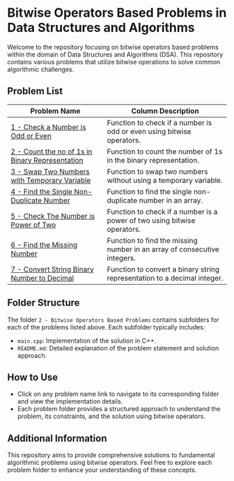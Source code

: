 # Bitwise Operators Based Problems in Data Structures and Algorithms

Welcome to the repository focusing on bitwise operators based problems within the domain of Data Structures and Algorithms (DSA). This repository contains various problems that utilize bitwise operations to solve common algorithmic challenges.

## Problem List

| Problem Name                                           | Column Description                                                   |
|--------------------------------------------------------|----------------------------------------------------------------------|
| [1 - Check a Number is Odd or Even][prob1]              | Function to check if a number is odd or even using bitwise operators. |
| [2 - Count the no of 1s in Binary Representation][prob2]| Function to count the number of 1s in the binary representation.      |
| [3 - Swap Two Numbers with Temporary Variable][prob3]   | Function to swap two numbers without using a temporary variable.      |
| [4 - Find the Single Non-Duplicate Number][prob4]       | Function to find the single non-duplicate number in an array.         |
| [5 - Check The Number is Power of Two][prob5]           | Function to check if a number is a power of two using bitwise operators. |
| [6 - Find the Missing Number][prob6]                    | Function to find the missing number in an array of consecutive integers. |
| [7 - Convert String Binary Number to Decimal][prob7]     | Function to convert a binary string representation to a decimal integer. |

## Folder Structure

The folder `2 - Bitwise Operators Based Problems` contains subfolders for each of the problems listed above. Each subfolder typically includes:

- `main.cpp`: Implementation of the solution in C++.
- `README.md`: Detailed explanation of the problem statement and solution approach.

## How to Use

- Click on any problem name link to navigate to its corresponding folder and view the implementation details.
- Each problem folder provides a structured approach to understand the problem, its constraints, and the solution using bitwise operators.

## Additional Information

This repository aims to provide comprehensive solutions to fundamental algorithmic problems using bitwise operators. Feel free to explore each problem folder to enhance your understanding of these concepts.

[prob1]: https://github.com/JawadSher/Data-Structures-Algorithms-Based-Problems/tree/main/2%20-%20Bitwise%20Operators%20Based%20Problems/1%20-%20Check%20a%20Number%20is%20Odd%20or%20Even
[prob2]: https://github.com/JawadSher/Data-Structures-Algorithms-Based-Problems/tree/main/2%20-%20Bitwise%20Operators%20Based%20Problems/2%20-%20Count%20the%20no%20of%201s%20in%20Binary%20Representation
[prob3]: https://github.com/JawadSher/Data-Structures-Algorithms-Based-Problems/tree/main/2%20-%20Bitwise%20Operators%20Based%20Problems/3%20-%20Swap%20Two%20Numbers%20with%20Temporary%20Variable
[prob4]: https://github.com/JawadSher/Data-Structures-Algorithms-Based-Problems/tree/main/2%20-%20Bitwise%20Operators%20Based%20Problems/4%20-%20Find%20the%20Single%20Non-Duplicate%20Number
[prob5]: https://github.com/JawadSher/Data-Structures-Algorithms-Based-Problems/tree/main/2%20-%20Bitwise%20Operators%20Based%20Problems/5%20-%20Check%20The%20Number%20is%20Power%20of%20Two
[prob6]: https://github.com/JawadSher/Data-Structures-Algorithms-Based-Problems/tree/main/2%20-%20Bitwise%20Operators%20Based%20Problems/6%20-%20Find%20the%20Missing%20Number
[prob7]: https://github.com/JawadSher/Data-Structures-Algorithms-Based-Problems/tree/main/2%20-%20Bitwise%20Operators%20Based%20Problems/7%20-%20Convert%20String%20Binary%20Number%20to%20Decimal
